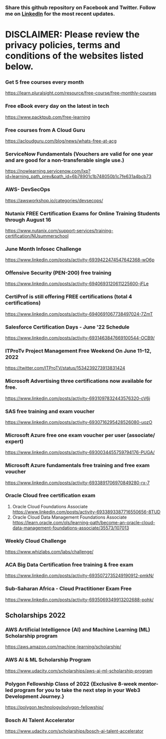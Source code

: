 ### Share this github repository on Facebook and Twitter. Follow me on [LinkedIn](https://www.linkedin.com/posts/activity-6933891706970849280-rx-7) for the most recent updates.

# DISCLAIMER: Please review the privacy policies, terms and conditions of the websites listed below.


### Get 5 free courses every month 
https://learn.pluralsight.com/resource/free-course/free-monthly-courses

### Free eBook every day on the latest in tech 
https://www.packtpub.com/free-learning

### Free courses from A Cloud Guru 
https://acloudguru.com/blog/news/whats-free-at-acg

### ServiceNow Fundamentals (Vouchers are valid for one year and are good for a non-transferable single use.)
https://nowlearning.servicenow.com/lxp?id=learning_path_prev&path_id=6b78901c1b748050b1c7fe631a4bcb73

### AWS- DevSecOps 
https://awsworkshop.io/categories/devsecops/

### Nutanix FREE Certification Exams for Online Training Students through August 16
https://www.nutanix.com/support-services/training-certification/NUsummerschool

### June Month Infosec Challenge 
https://www.linkedin.com/posts/activity-6939422474547642368-wO6p

### Offensive Security (PEN-200) free training 
https://www.linkedin.com/posts/activity-6940693120611225600-jFLe

### CertiProf is still offering FREE certifications (total 4 certifications)
https://www.linkedin.com/posts/activity-6940691067738497024-7ZmT

### Salesforce Certification Days - June '22 Schedule 
https://www.linkedin.com/posts/activity-6931463847669100544-OCB9/

### ITProTv Project Management Free Weekend On June 11–12, 2022 
https://twitter.com/ITProTV/status/1534239273913831424

### Microsoft Advertising three certifications now available for free. 
https://www.linkedin.com/posts/activity-6931097832443576320-cV6j

### SAS free training and exam voucher 
https://www.linkedin.com/posts/activity-6930716295428526080-uozO

### Microsoft Azure free one exam voucher per user (associate/ expert)
https://www.linkedin.com/posts/activity-6930034455759794176-PUGA/

### Microsoft Azure fundamentals free training and free exam voucher 
https://www.linkedin.com/posts/activity-6933891706970849280-rx-7

### Oracle Cloud free certification exam 
1) Oracle Cloud Foundations Associate 
https://www.linkedin.com/posts/activity-6933893387716550656-8TUD
2) Oracle Cloud Data Management Foundations Associate
https://learn.oracle.com/ols/learning-path/become-an-oracle-cloud-data-management-foundations-associate/35573/107013

### Weekly Cloud Challenge
https://www.whizlabs.com/labs/challenge/

### ACA Big Data Certification free training & free exam
https://www.linkedin.com/posts/activity-6935072735249190912-pmkN/

### Sub-Saharan Africa - Cloud Practitioner Exam Free
https://www.linkedin.com/posts/activity-6935069349913202688-pohk/
 
Scholarships 2022
-----------------------------

### AWS Artificial Intelligence (AI) and Machine Learning (ML) Scholarship program
https://aws.amazon.com/machine-learning/scholarship/
 
### AWS AI & ML Scholarship Program
https://www.udacity.com/scholarships/aws-ai-ml-scholarship-program

### Polygon Fellowship Class of 2022 {Exclusive 8-week mentor-led program for you to take the next step in your Web3 Development Journey.}
https://polygon.technology/polygon-fellowship/

### Bosch AI Talent Accelerator
https://www.udacity.com/scholarships/bosch-ai-talent-accelerator



